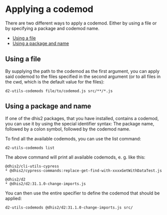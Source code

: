 # Applying a codemod

There are two different ways to apply a codemod. Either by using a file or by
specifying a package and codemod name.

-   [Using a file](#using-a-file)
-   [Using a package and name](#using-a-package-and-name)

## Using a file

By supplying the path to the codemod as the first argument, you can apply said
codemod to the files specified in the second argument (or to all files in the
cwd, which is the default value for the files):

```
d2-utils-codemods file/to/codemod.js src/**/*.js
```

## Using a package and name

If one of the dhis2 packages, that you have installed, contains a codemod, you
can use it by using the special identifier syntax: The package name, followed
by a colon symbol, followed by the codemod name.

To find all the available codemods, you can use the list command:

```
d2-utils-codemods list
```

The above command will print all available codemods, e. g. like this:

```
@dhis2/cli-utils-cypress
* @dhis2/cypress-commands:replace-get-find-with-xxxxGetWithDataTest.js

@dhis2/d2
* @dhis2/d2:31.1.0-change-imports.js
```

You can then use the entire specifier to define the codemod that should be
applied:

```
d2-utils-codemods @dhis2/d2:31.1.0-change-imports.js src/
```
